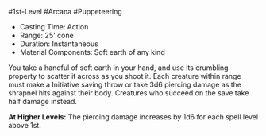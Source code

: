#1st-Level #Arcana #Puppeteering
 
- Casting Time: Action
- Range: 25' cone
- Duration: Instantaneous
- Material Components: Soft earth of any kind  

You take a handful of soft earth in your hand, and use its crumbling property to scatter it across as you shoot it. Each creature within range must make a Initiative saving throw or take 3d6 piercing damage as the shrapnel hits against their body. Creatures who succeed on the save take half damage instead.
 
**At Higher Levels:** The piercing damage increases by 1d6 for each spell level above 1st.